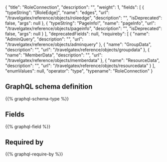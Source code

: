 {
  "title": "RoleConnection",
  "description": "",
  "weight": 1,
  "fields": [
    {
      "typeString": "[RoleEdge]",
      "name": "edges",
      "url": "/travelgatex/reference/objects/roleedge",
      "description": "",
      "isDeprecated": false,
      "args": null
    },
    {
      "typeString": "PageInfo!",
      "name": "pageInfo",
      "url": "/travelgatex/reference/objects/pageinfo",
      "description": "",
      "isDeprecated": false,
      "args": null
    }
  ],
  "deprecatedFields": null,
  "requireby": [
    {
      "name": "AdminQuery",
      "description": "",
      "url": "/travelgatex/reference/objects/adminquery"
    },
    {
      "name": "GroupData",
      "description": "",
      "url": "/travelgatex/reference/objects/groupdata"
    },
    {
      "name": "MemberData",
      "description": "",
      "url": "/travelgatex/reference/objects/memberdata"
    },
    {
      "name": "ResourceData",
      "description": "",
      "url": "/travelgatex/reference/objects/resourcedata"
    }
  ],
  "enumValues": null,
  "operator": "type",
  "typename": "RoleConnection"
}
## GraphQL schema definition

{{% graphql-schema-type %}}

## Fields

{{% graphql-field %}}

## Required by

{{% graphql-require-by %}}
